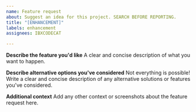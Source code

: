 ```yaml
---
name: Feature request
about: Suggest an idea for this project. SEARCH BEFORE REPORTING.
title: "[ENHANCEMENT]"
labels: enhancement
assignees: IBXCODECAT

---
```


**Describe the feature you'd like**
A clear and concise description of what you want to happen.

**Describe alternative options you've considered**
Not everything is possible! Write a clear and concise description of any alternative solutions or features you've considered.

**Additional context**
Add any other context or screenshots about the feature request here.

